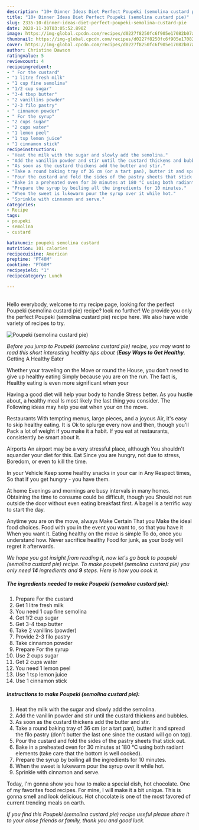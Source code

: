 ```yaml
---
description: "10+ Dinner Ideas Diet Perfect Poupeki (semolina custard pie)"
title: "10+ Dinner Ideas Diet Perfect Poupeki (semolina custard pie)"
slug: 2335-10-dinner-ideas-diet-perfect-poupeki-semolina-custard-pie
date: 2020-11-30T03:05:52.890Z
image: https://img-global.cpcdn.com/recipes/d0227f8250fc6f905e17082b07a83437/751x532cq70/poupeki-semolina-custard-pie-recipe-main-photo.jpg
thumbnail: https://img-global.cpcdn.com/recipes/d0227f8250fc6f905e17082b07a83437/751x532cq70/poupeki-semolina-custard-pie-recipe-main-photo.jpg
cover: https://img-global.cpcdn.com/recipes/d0227f8250fc6f905e17082b07a83437/751x532cq70/poupeki-semolina-custard-pie-recipe-main-photo.jpg
author: Christine Dawson
ratingvalue: 5
reviewcount: 4
recipeingredient:
- " For the custard"
- "1 litre fresh milk"
- "1 cup fine semolina"
- "1/2 cup sugar"
- "3-4 tbsp butter"
- "2 vanillins powder"
- "2-3 filo pastry"
- " cinnamon powder"
- " For the syrup"
- "2 cups sugar"
- "2 cups water"
- "1 lemon peel"
- "1 tsp lemon juice"
- "1 cinnamon stick"
recipeinstructions:
- "Heat the milk with the sugar and slowly add the semolina."
- "Add the vanillin powder and stir until the custard thickens and bubbles."
- "As soon as the custard thickens add the butter and stir."
- "Take a round baking tray of 36 cm (or a tart pan), butter it and spread the filo pastry (don&#39;t butter the last one since the custard will go on top)."
- "Pour the custard and fold the sides of the pastry sheets that stick out."
- "Bake in a preheated oven for 30 minutes at 180 °C using both radiant elements (take care that the bottom is well cooked)."
- "Prepare the syrup by boiling all the ingredients for 10 minutes."
- "When the sweet is lukewarm pour the syrup over it while hot."
- "Sprinkle with cinnamon and serve."
categories:
- Recipe
tags:
- poupeki
- semolina
- custard

katakunci: poupeki semolina custard 
nutrition: 101 calories
recipecuisine: American
preptime: "PT40M"
cooktime: "PT60M"
recipeyield: "1"
recipecategory: Lunch

---
```

<br>
Hello everybody, welcome to my recipe page, looking for the perfect Poupeki (semolina custard pie) recipe? look no further! We provide you only the perfect Poupeki (semolina custard pie) recipe here. We also have wide variety of recipes to try.
<br>


![Poupeki (semolina custard pie)](https://img-global.cpcdn.com/recipes/d0227f8250fc6f905e17082b07a83437/751x532cq70/poupeki-semolina-custard-pie-recipe-main-photo.jpg)

<i>Before you jump to Poupeki (semolina custard pie) recipe, you may want to read this short interesting healthy tips about {<strong>Easy Ways to Get Healthy</strong>.</i>
Getting A Healthy Eater

Whether your traveling on the Move or round the
House, you don't need to give up healthy eating
Simply because you are on the run. The fact is,
Healthy eating is even more significant when your


Having a good diet will help your body to handle
Stress better. As you hustle about, a healthy meal
Is most likely the last thing you consider. The
Following ideas may help you eat when your on the move.

Restaurants
With tempting menus, large pieces, and a joyous 
Air, it's easy to skip healthy eating. It is 
Ok to splurge every now and then, though you'll
Pack a lot of weight if you make it a habit.
If you eat at restaurants, consistently be smart
about it.

Airports
An airport may be a very stressful place, although
You shouldn't squander your diet for this. Eat
Since you are hungry, not due to stress,
Boredom, or even to kill the time.

In your Vehicle 
Keep some healthy snacks in your car in Any Respect times,
So that if you get hungry - you have them.

At home
Evenings and mornings are busy intervals in many homes.
Obtaining the time to consume could be difficult, though you
Should not run outside the door without even eating breakfast
first. 
A bagel is a terrific way to start the day.

Anytime you are on the move, always Make Certain That you
Make the ideal food choices. 
Food with you in the event you want to, so that you have it
When you want it. Eating healthy on the move is simple 
To do, once you understand how. Never sacrifice healthy
Food for junk, as your body will regret it afterwards.


<i>We hope you got insight from reading it, now let's go back to poupeki (semolina custard pie) recipe. To make poupeki (semolina custard pie) you only need <strong>14</strong> ingredients and <strong>9</strong> steps. Here is how you cook it.
</i>

##### The ingredients needed to make Poupeki (semolina custard pie):

1. Prepare  For the custard
1. Get 1 litre fresh milk
1. You need 1 cup fine semolina
1. Get 1/2 cup sugar
1. Get 3-4 tbsp butter
1. Take 2 vanillins (powder)
1. Provide 2-3 filo pastry
1. Take  cinnamon powder
1. Prepare  For the syrup
1. Use 2 cups sugar
1. Get 2 cups water
1. You need 1 lemon peel
1. Use 1 tsp lemon juice
1. Use 1 cinnamon stick


##### Instructions to make Poupeki (semolina custard pie):

1. Heat the milk with the sugar and slowly add the semolina.
1. Add the vanillin powder and stir until the custard thickens and bubbles.
1. As soon as the custard thickens add the butter and stir.
1. Take a round baking tray of 36 cm (or a tart pan), butter it and spread the filo pastry (don&#39;t butter the last one since the custard will go on top).
1. Pour the custard and fold the sides of the pastry sheets that stick out.
1. Bake in a preheated oven for 30 minutes at 180 °C using both radiant elements (take care that the bottom is well cooked).
1. Prepare the syrup by boiling all the ingredients for 10 minutes.
1. When the sweet is lukewarm pour the syrup over it while hot.
1. Sprinkle with cinnamon and serve.


Today, I&#39;m gonna show you how to make a special dish, hot chocolate. One of my favorites food recipes. For mine, I will make it a bit unique. This is gonna smell and look delicious. Hot chocolate is one of the most favored of current trending meals on earth. 

<i>If you find this Poupeki (semolina custard pie) recipe useful please share it to your close friends or family, thank you and good luck.</i>
